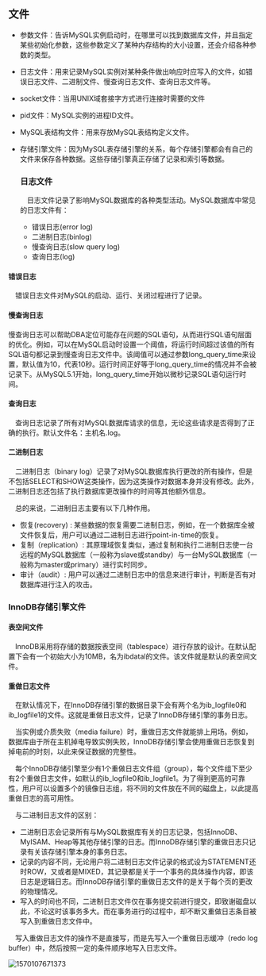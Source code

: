 ## 文件

+ 参数文件：告诉MySQL实例启动时，在哪里可以找到数据库文件，并且指定某些初始化参数，这些参数定义了某种内存结构的大小设置，还会介绍各种参数的类型。

+ 日志文件：用来记录MySQL实例对某种条件做出响应时应写入的文件，如错误日志文件、二进制文件、慢查询日志文件、查询日志文件等。

+ socket文件：当用UNIX域套接字方式进行连接时需要的文件

+ pid文件：MySQL实例的进程ID文件。

+ MySQL表结构文件：用来存放MySQL表结构定义文件。

+ 存储引擎文件：因为MySQL表存储引擎的关系，每个存储引擎都会有自己的文件来保存各种数据。这些存储引擎真正存储了记录和索引等数据。

  ### 日志文件

  &emsp;日志文件记录了影响MySQL数据库的各种类型活动。MySQL数据库中常见的日志文件有：

  + 错误日志(error log)
  + 二进制日志(binlog)
  + 慢查询日志(slow query log)
  + 查询日志(log)

#### 错误日志

&emsp;错误日志文件对MySQL的启动、运行、关闭过程进行了记录。

#### 慢查询日志

慢查询日志可以帮助DBA定位可能存在问题的SQL语句，从而进行SQL语句层面的优化。例如，可以在MySQL启动时设置一个阈值，将运行时间超过该值的所有SQL语句都记录到慢查询日志文件中。该阈值可以通过参数long_query_time来设置，默认值为10，代表10秒。运行时间正好等于long_query_time的情况并不会被记录下。从MySQL5.1开始，long_query_time开始以微秒记录SQL语句运行时间。

#### 查询日志

&emsp;查询日志记录了所有对MySQL数据库请求的信息，无论这些请求是否得到了正确的执行。默认文件名：主机名.log。

#### 二进制日志

&emsp;二进制日志（binary log）记录了对MySQL数据库执行更改的所有操作，但是不包括SELECT和SHOW这类操作，因为这类操作对数据本身并没有修改。此外，二进制日志还包括了执行数据库更改操作的时间等其他额外信息。

&emsp;总的来说，二进制日志主要有以下几种作用。

+ 恢复(recovery) : 某些数据的恢复需要二进制日志，例如，在一个数据库全被文件恢复后，用户可以通过二进制日志进行point-in-time的恢复。
+ 复制（replication）: 其原理域恢复类似，通过复制和执行二进制日志使一台远程的MySQL数据库（一般称为slave或standby）与一台MySQL数据库（一般称为master或primary）进行实时同步。
+ 审计（audit）: 用户可以通过二进制日志中的信息来进行审计，判断是否有对数据库进行注入的攻击。

### InnoDB存储引擎文件

#### 表空间文件

&emsp;InnoDB采用将存储的数据按表空间（tablespace）进行存放的设计。在默认配置下会有一个初始大小为10MB，名为ibdatal的文件。该文件就是默认的表空间文件。

#### 重做日志文件

&emsp;在默认情况下，在InnoDB存储引擎的数据目录下会有两个名为ib_logfile0和ib_logfile1的文件。这就是重做日志文件，记录了InnoDB存储引擎的事务日志。

&emsp;当实例或介质失败（media failure）时，重做日志文件就能排上用场。例如，数据库由于所在主机掉电导致实例失败，InnoDB存储引擎会使用重做日志恢复到掉电前的时刻，以此来保证数据的完整性。

&emsp;每个InnoDB存储引擎至少有1个重做日志文件组（group），每个文件组下至少有2个重做日志文件，如默认的ib_logfile0和ib_logfile1。为了得到更高的可靠性，用户可以设置多个的镜像日志组，将不同的文件放在不同的磁盘上，以此提高重做日志的高可用性。

&emsp;与二进制日志文件的区别：

+ 二进制日志会记录所有与MySQL数据库有关的日志记录，包括InnoDB、MyISAM、Heap等其他存储引擎的日志。而InnoDB存储引擎的重做日志只记录有关该存储引擎本身的事务日志。
+ 记录的内容不同，无论用户将二进制日志文件记录的格式设为STATEMENT还时ROW，又或者是MIXED，其记录都是关于一个事务的具体操作内容，即该日志是逻辑日志。而InnoDB存储引擎的重做日志文件的是关于每个页的更改的物理情况。
+ 写入的时间也不同，二进制日志文件仅在事务提交前进行提交，即致谢磁盘以此，不论这时该事务多大。而在事务进行的过程中，却不断又重做日志条目被写入到重做日志文件中。

&emsp;写入重做日志文件的操作不是直接写，而是先写入一个重做日志缓冲（redo log buffer）中，然后按照一定的条件顺序地写入日志文件。

![1570107671373](C:\Users\施文波\AppData\Roaming\Typora\typora-user-images\1570107671373.png)







